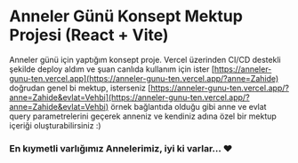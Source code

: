 # Anneler Günü Konsept Mektup Projesi (React + Vite)

Anneler günü için yaptığım konsept proje. Vercel üzerinden CI/CD destekli şekilde deploy aldım ve şuan canlıda kullanım için ister [https://anneler-gunu-ten.vercel.app](https://anneler-gunu-ten.vercel.app/?anne=Zahide) doğrudan genel bi mektup, isterseniz [https://anneler-gunu-ten.vercel.app/?anne=Zahide&evlat=Vehbi](https://anneler-gunu-ten.vercel.app/?anne=Zahide&evlat=Vehbi) örnek bağlantıda olduğu gibi anne ve evlat query parametrelerini geçerek anneniz ve kendiniz adına özel bir mektup içeriği oluşturabilirsiniz :) 

### En kıymetli varlığımız Annelerimiz, iyi ki varlar... ❤
